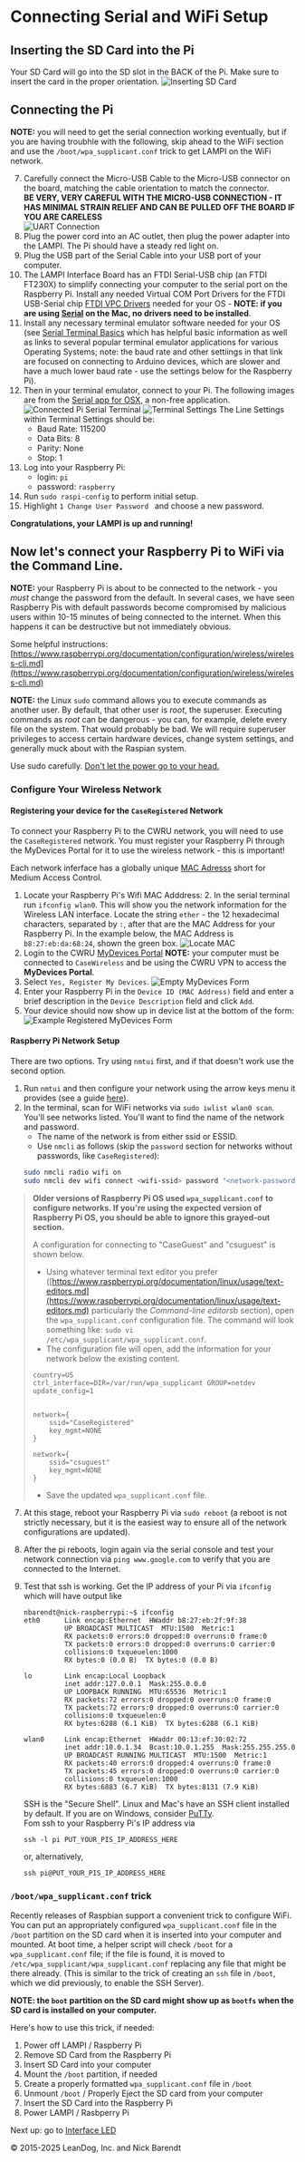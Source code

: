 # Connecting Serial and WiFi Setup

## Inserting the SD Card into the Pi

Your SD Card will go into the SD slot in the BACK of the Pi. Make sure to insert the card in the proper orientation.
 ![Inserting SD Card](Images/Insert_SD_Card_into_Pi.png)


## Connecting the Pi

**NOTE:** you will need to get the serial connection working eventually, but if you are having troubhle with the following, skip ahead to the WiFi section and use the `/boot/wpa_supplicant.conf` trick to get LAMPI on the WiFi network.

7. Carefully connect the Micro-USB Cable to the Micro-USB connector on the board, matching the cable orientation to match the connector.
<br/>**BE VERY, VERY CAREFUL WITH THE MICRO-USB CONNECTION - IT HAS MINIMAL STRAIN RELIEF AND CAN BE PULLED OFF THE BOARD IF YOU ARE CARELESS**
<br/>![UART Connection](Images/uart_connection.png)
8.  Plug the power cord into an AC outlet, then plug the power adapter into the LAMPI.  The Pi should have a steady red light on.
9.  Plug the USB part of the Serial Cable into your USB port of your computer.
10. The LAMPI Interface Board has an FTDI Serial-USB chip (an FTDI FT230X) to simplify connecting your computer to the serial port on the Raspberry Pi. Install any needed Virtual COM Port Drivers for the FTDI USB-Serial chip [FTDI VPC Drivers](http://www.ftdichip.com/Drivers/VCP.htm) needed for your OS - **NOTE: if you are using [Serial](https://www.decisivetactics.com/products/serial/) on the Mac, no drivers need to be installed**.
10. Install any necessary terminal emulator software needed for your OS (see [Serial Terminal Basics](https://learn.sparkfun.com/tutorials/terminal-basics/all) which has helpful basic information as well as links to several popular terminal emulator applications for various Operating Systems; note: the baud rate and other settiings in that link are focused on connecting to Arduino devices, which are slower and have a much lower baud rate - use the settings below for the Raspberry Pi).
11. Then in your terminal emulator, connect to your Pi.  The following images are from the [Serial app for OSX](https://www.decisivetactics.com/products/serial/), a non-free application.
![Connected Pi Serial Terminal](Images/Connect_Pi_Serial_Terminal.png)
![Terminal Settings](Images/Terminal_Settings.png)
The Line Settings within Terminal Settings should be:
	* Baud Rate: 115200
	* Data Bits: 8
	* Parity: None
	* Stop: 1
12. Log into your Raspberry Pi:
	* login: ``pi``
	* password: ``raspberry``
13. Run `sudo raspi-config` to perform initial setup.
15. Highlight `1 Change User Password ` and choose a new password.

**Congratulations, your LAMPI is up and running!**

## Now let's connect your Raspberry Pi to WiFi via the Command Line.

**NOTE:** your Raspberry Pi is about to be connected to the network - you _must_ change the password from the default. In several cases, we have seen Raspberry Pis with default passwords become compromised by malicious users within 10-15 minutes of being connected to the internet. When this happens it can be destructive but not immediately obvious.


Some helpful instructions: [https://www.raspberrypi.org/documentation/configuration/wireless/wireless-cli.md](https://www.raspberrypi.org/documentation/configuration/wireless/wireless-cli.md)

**NOTE:** the Linux `sudo` command allows you to execute commands as another user.  By default, that other user is _root_, the superuser.  Executing commands as _root_ can be dangerous - you can, for example, delete every file on the system.  That would probably be bad.  We will require superuser privileges to access certain hardware devices, change system settings, and generally muck about with the Raspian system.

Use sudo carefully.  [Don't let the power go to your head.](https://xkcd.com/149/)

### Configure Your Wireless Network

#### Registering your device for the `CaseRegistered` Network
To connect your Raspberry Pi to the CWRU network, you will need to use the `CaseRegistered` network.  You must register your Raspberry Pi through the MyDevices Portal for it to use the wireless network - this is important!

Each network inferface has a globally unique [MAC Adresss](https://en.wikipedia.org/wiki/MAC_address) short for Medium Access Control.

1. Locate your Raspberry Pi's Wifi MAC Adddress:
	2. 	In the serial terminal run `ifconfig wlan0`.  This will show you the network information for the Wireless LAN interface.  Locate the string `ether` - the 12 hexadecimal characters, separated by `:`, after that are the MAC Address for your Raspberry Pi.  In the example below, the MAC Address is `b8:27:eb:da:68:24`, shown the green box.
	![Locate MAC](Images/wlan0_MAC.png)
2. Login to the CWRU [MyDevices Portal](https://mydevices.case.edu/)
	**NOTE:** your computer must be connected to `CaseWireless` and be using the CWRU VPN to access the **MyDevices Portal**. 
3. Select `Yes, Register My Devices`.
	![Empty MyDevices Form](Images/MyDevices_Portal_before.png)
4. Enter your Raspberry Pi in the `Device ID (MAC Address)` field and enter a brief description in the `Device Description` field and click `Add`.
5. Your device should now show up in device list at the bottom of the form:
	![Example Registered MyDevices Form](Images/MyDevices_Portal_after.png)		

#### Raspberry Pi Network Setup
There are two options. Try using `nmtui` first, and if that doesn't work use the second option.
1. Run `nmtui` and then configure your network using the arrow keys menu it provides (see a guide [here](https://raspberrytips.com/nmtui-linux-command/)).
2. In the terminal, scan for WiFi networks via `sudo iwlist wlan0 scan`. You'll see networks listed. You'll want to find the name of the network and password.
    * The name of the network is from either ssid or ESSID.
    * Use `nmcli` as follows (skip the `password` section for networks without passwords, like `CaseRegistered`):
	```bash
	sudo nmcli radio wifi on
	sudo nmcli dev wifi connect <wifi-ssid> password "<network-password>"
	```

> **Older versions of Raspberry Pi OS used `wpa_supplicant.conf` to configure networks. If you're using the expected version of Raspberry Pi OS, you should be able to ignore this grayed-out section.**
> 
> A configuration for connecting to "CaseGuest" and "csuguest" is shown below.
>	* Using whatever terminal text editor you prefer ([https://www.raspberrypi.org/documentation/linux/usage/text-editors.md](https://www.raspberrypi.org/documentation/linux/usage/text-editors.md) particularly the *Command-line editors*b section), open the `wpa_supplicant.conf` configuration file. The command will look something like: `sudo vi /etc/wpa_supplicant/wpa_supplicant.conf`.
>	* The configuration file will open, add the information for your network below the existing content. 
>
>   ```
>   country=US
>   ctrl_interface=DIR=/var/run/wpa_supplicant GROUP=netdev
>   update_config=1
>
>
>   network={
>       ssid="CaseRegistered"
>       key_mgmt=NONE
>   }
>
>   network={
>       ssid="csuguest"
>       key_mgmt=NONE
>   }
>   ```
>	* Save the updated `wpa_supplicant.conf` file.
7. At this stage, reboot your Raspberry Pi via `sudo reboot` (a reboot is not strictly necessary, but it is the easiest way to ensure all of the network configurations are updated).
8. After the pi reboots, login again via the serial console and test your network connection via `ping www.google.com` to verify that you are connected to the Internet.
9. Test that ssh is working.  Get the IP address of your Pi via `ifconfig` which will have output like

    ```
    nbarendt@nick-raspberrypi:~$ ifconfig
    eth0      Link encap:Ethernet  HWaddr b8:27:eb:2f:9f:38  
              UP BROADCAST MULTICAST  MTU:1500  Metric:1
              RX packets:0 errors:0 dropped:0 overruns:0 frame:0
              TX packets:0 errors:0 dropped:0 overruns:0 carrier:0
              collisions:0 txqueuelen:1000
              RX bytes:0 (0.0 B)  TX bytes:0 (0.0 B)

    lo        Link encap:Local Loopback  
              inet addr:127.0.0.1  Mask:255.0.0.0
              UP LOOPBACK RUNNING  MTU:65536  Metric:1
              RX packets:72 errors:0 dropped:0 overruns:0 frame:0
              TX packets:72 errors:0 dropped:0 overruns:0 carrier:0
              collisions:0 txqueuelen:0
              RX bytes:6288 (6.1 KiB)  TX bytes:6288 (6.1 KiB)

    wlan0     Link encap:Ethernet  HWaddr 00:13:ef:30:02:72  
              inet addr:10.0.1.34  Bcast:10.0.1.255  Mask:255.255.255.0
              UP BROADCAST RUNNING MULTICAST  MTU:1500  Metric:1
              RX packets:40 errors:0 dropped:4 overruns:0 frame:0
              TX packets:45 errors:0 dropped:0 overruns:0 carrier:0
              collisions:0 txqueuelen:1000
              RX bytes:6883 (6.7 KiB)  TX bytes:8131 (7.9 KiB)
    ```

    SSH is the "Secure Shell".  Linux and Mac's have an SSH client installed by default.  If you are on Windows, consider [PuTTy](http://www.putty.org/).  
    Fom ssh to your Raspberry Pi's IP address via 

    ```
    ssh -l pi PUT_YOUR_PIS_IP_ADDRESS_HERE
    ```

     or, alternatively, 

    ```
    ssh pi@PUT_YOUR_PIS_IP_ADDRESS_HERE
    ```

### `/boot/wpa_supplicant.conf` trick

Recently releases of Raspbian support a convenient trick to configure WiFi.  You can put an appropriately configured `wpa_supplicant.conf` file in the `/boot` partition on the SD card when it is inserted into your computer and mounted.  At boot time, a helper script will check `/boot` for a `wpa_supplicant.conf` file; if the file is found, it is moved to `/etc/wpa_supplicant/wpa_supplicant.conf` replacing any file that might be there already.  (This is similar to the trick of creating an `ssh` file in `/boot`, which we did previously, to enable the SSH Server).

**NOTE: the `boot` partition on the SD card might show up as `bootfs` when the SD card is installed on your computer.**

Here's how to use this trick, if needed:

1. Power off LAMPI / Raspberry Pi
1. Remove SD Card from the Raspberry Pi
1. Insert SD Card into your computer
1. Mount the `/boot` partition, if needed
1. Create a properly formatted `wpa_supplicant.conf` file in `/boot`
1. Unmount `/boot` / Properly Eject the SD card from your computer
1. Insert the SD Card into the Raspberry Pi
1. Power LAMPI / Rasbperry Pi

Next up: go to [Interface LED](../01.4_Interface_LED/README.md)

&copy; 2015-2025 LeanDog, Inc. and Nick Barendt
